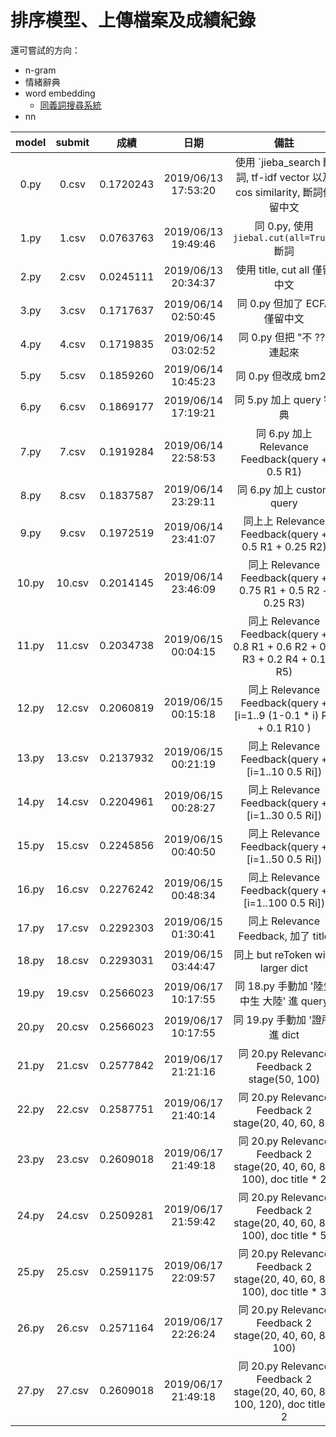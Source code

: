 # 排序模型、上傳檔案及成績紀錄

還可嘗試的方向：
- n-gram
- 情緒辭典
- word embedding
  - [同義詞搜尋系統](https://120.127.233.228/word2vec/)
- nn

| model | submit |    成績   |         日期        | 備註 |
| :---: | :----: | :-------: | :-----------------: | :--: |
| 0.py  | 0.csv  | 0.1720243 | 2019/06/13 17:53:20 | 使用 `jieba_search 斷詞, tf-idf vector 以及 cos similarity, 斷詞僅留中文 |
| 1.py  | 1.csv  | 0.0763763 | 2019/06/13 19:49:46 | 同 0.py, 使用 `jiebal.cut(all=True)` 斷詞 |
| 2.py  | 2.csv  | 0.0245111 | 2019/06/13 20:34:37 | 使用 title, cut all 僅留中文|
| 3.py  | 3.csv  | 0.1717637 | 2019/06/14 02:50:45 | 同 0.py 但加了 ECFA 僅留中文|
| 4.py  | 4.csv  | 0.1719835 | 2019/06/14 03:02:52 | 同 0.py 但把 "不 ??" 連起來|
| 5.py  | 5.csv  | 0.1859260 | 2019/06/14 10:45:23 | 同 0.py 但改成 bm25 |
| 6.py  | 6.csv  | 0.1869177 | 2019/06/14 17:19:21 | 同 5.py 加上 query 字典 |
| 7.py  | 7.csv  | 0.1919284 | 2019/06/14 22:58:53 | 同 6.py 加上 Relevance Feedback(query + 0.5 R1) |
| 8.py  | 8.csv  | 0.1837587 | 2019/06/14 23:29:11 | 同 6.py 加上 custom query |
| 9.py  | 9.csv  | 0.1972519 | 2019/06/14 23:41:07 | 同上上 Relevance Feedback(query + 0.5 R1 + 0.25 R2) |
| 10.py | 10.csv | 0.2014145 | 2019/06/14 23:46:09 | 同上 Relevance Feedback(query + 0.75 R1 + 0.5 R2 + 0.25 R3) |
| 11.py | 11.csv | 0.2034738 | 2019/06/15 00:04:15 | 同上 Relevance Feedback(query + 0.8 R1 + 0.6 R2 + 0.4 R3 + 0.2 R4 + 0.1 R5) |
| 12.py | 12.csv | 0.2060819 | 2019/06/15 00:15:18 | 同上 Relevance Feedback(query + [i=1..9 (1-0.1 * i) Ri] + 0.1 R10 ) |
| 13.py | 13.csv | 0.2137932 | 2019/06/15 00:21:19 | 同上 Relevance Feedback(query + [i=1..10 0.5 Ri]) |
| 14.py | 14.csv | 0.2204961 | 2019/06/15 00:28:27 | 同上 Relevance Feedback(query + [i=1..30 0.5 Ri]) |
| 15.py | 15.csv | 0.2245856 | 2019/06/15 00:40:50 | 同上 Relevance Feedback(query + [i=1..50 0.5 Ri]) |
| 16.py | 16.csv | 0.2276242 | 2019/06/15 00:48:34 | 同上 Relevance Feedback(query + [i=1..100 0.5 Ri])|
| 17.py | 17.csv | 0.2292303 | 2019/06/15 01:30:41 | 同上 Relevance Feedback, 加了 title|
| 18.py | 18.csv | 0.2293031 | 2019/06/15 03:44:47 | 同上 but reToken with larger dict |
| 19.py | 19.csv | 0.2566023 | 2019/06/17 10:17:55	| 同 18.py 手動加 '陸生 中生 大陸' 進 query |
| 20.py | 20.csv | 0.2566023 | 2019/06/17 10:17:55	| 同 19.py 手動加 '證所' 進 dict |
| 21.py | 21.csv | 0.2577842 | 2019/06/17 21:21:16	| 同 20.py Relevance Feedback 2 stage(50, 100) |
| 22.py | 22.csv | 0.2587751 | 2019/06/17 21:40:14 | 同 20.py Relevance Feedback 2 stage(20, 40, 60, 80) |
| 23.py | 23.csv | 0.2609018 | 2019/06/17 21:49:18 | 同 20.py Relevance Feedback 2 stage(20, 40, 60, 80, 100), doc title * 2 |
| 24.py | 24.csv | 0.2509281 | 2019/06/17 21:59:42 | 同 20.py Relevance Feedback 2 stage(20, 40, 60, 80, 100), doc title * 5 |
| 25.py | 25.csv | 0.2591175 | 2019/06/17 22:09:57 | 同 20.py Relevance Feedback 2 stage(20, 40, 60, 80, 100), doc title * 3 |
| 26.py | 26.csv | 0.2571164 | 2019/06/17 22:26:24 | 同 20.py Relevance Feedback 2 stage(20, 40, 60, 80, 100) |
| 27.py | 27.csv | 0.2609018 | 2019/06/17 21:49:18 | 同 20.py Relevance Feedback 2 stage(20, 40, 60, 80, 100, 120), doc title * 2 |





